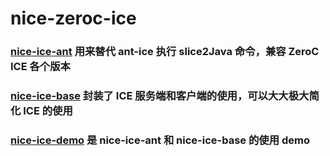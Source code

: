# nice-zeroc-ice

### <a href="https://github.com/luoyongsir/nice-zeroc-ice/tree/master/nice-ice-ant/" target="_blank">nice-ice-ant</a> 用来替代 ant-ice 执行 slice2Java 命令，兼容 ZeroC ICE 各个版本

### <a href="https://github.com/luoyongsir/nice-zeroc-ice/tree/master/nice-ice-base/" target="_blank">nice-ice-base</a> 封装了 ICE 服务端和客户端的使用，可以大大极大简化 ICE 的使用

### <a href="https://github.com/luoyongsir/nice-zeroc-ice/tree/master/nice-ice-demo/" target="_blank">nice-ice-demo</a> 是 nice-ice-ant 和 nice-ice-base 的使用 demo
